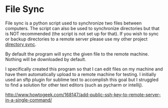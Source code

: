 File Sync
==========
File sync is a python script used to synchronize two files between computers. The script can also be used to synchronize directories but that is NOT recommended (the script is not set up for that). If you wish to sync or backup directories to a remote server please use my other project [directory sync](https://github.com/slandau3/Directory-Sync). 

By default the program will sync the given file to the remote machine. Nothing will be downloaded by default.

I specifically created this program so that I can edit files on my machine and have them automatically upload to a remote machine for testing. I initially used an sftp plugin for sublime text to accomplish this goal but I struggled to find a solution for other text editors (such as pycharm or intellij). 


http://www.howtogeek.com/168147/add-public-ssh-key-to-remote-server-in-a-single-command/